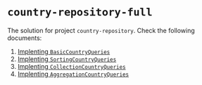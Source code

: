 # `country-repository-full`

The solution for project `country-repository`. Check the following documents:

1. [Implenting `BasicCountryQueries`](./notes/basic-country-queries.md)
1. [Implenting `SortingCountryQueries`](./notes/sorting-country-queries.md)
1. [Implenting `CollectionCountryQueries`](./notes/collection-country-queries.md)
1. [Implenting `AggregationCountryQueries`](./notes/aggregation-country-queries.md)
